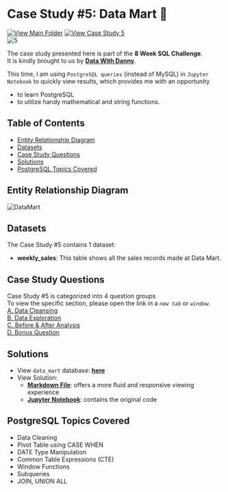 # Case Study #5: Data Mart 🧺
[![View Main Folder](https://img.shields.io/badge/View-Main_Folder-F5788D.svg?logo=GitHub)](https://github.com/chanronnie/8WeekSQLChallenge)
[![View Case Study 5](https://img.shields.io/badge/View-Case_Study_5-red)](https://8weeksqlchallenge.com/case-study-5/)</br>
![5](https://github.com/chanronnie/8WeekSQLChallenge/assets/121308347/a07627c4-27c5-47f5-a6f8-dc3379831287)


The case study presented here is part of the **8 Week SQL Challenge**.\
It is kindly brought to us by [**Data With Danny**](https://8weeksqlchallenge.com).

This time, I am using `PostgreSQL queries` (instead of MySQL) in `Jupyter Notebook` to quickly view results, which provides me with an opportunity 
  - to learn PostgreSQL
  - to utilize handy mathematical and string functions.



## Table of Contents
* [Entity Relationship Diagram](#entity-relationship-diagram)
* [Datasets](#datasets)
* [Case Study Questions](#case-study-questions)
* [Solutions](#solutions)
* [PostgreSQL Topics Covered](#postgresql-topics-covered)


## Entity Relationship Diagram
![DataMart](https://github.com/chanronnie/8WeekSQLChallenge/assets/121308347/b0bb72b8-e579-41c6-99f0-ce73718f0d73)


## Datasets
The Case Study #5 contains 1 dataset:
- **weekly_sales**: This table shows all the sales records made at Data Mart.


## Case Study Questions
Case Study #5 is categorized into 4 question groups\
To view the specific section, please open the link in a *`new tab`* or *`window`*.\
[A. Data Cleansing](CaseStudy5_solutions.md#A)\
[B. Data Exploration](CaseStudy5_solutions.md#B)\
[C. Before & After Analysis](CaseStudy5_solutions.md#C)\
[D. Bonus Question](CaseStudy5_solutions.md#D)

## Solutions
- View `data_mart` database: [**here**](CaseStudy5_schema.sql)
- View Solution:
    - [**Markdown File**](CaseStudy5_solutions.md): offers a more fluid and responsive viewing experience
    - [**Jupyter Notebook**](CaseStudy5_solutions.ipynb): contains the original code


## PostgreSQL Topics Covered
- Data Cleaning
- Pivot Table using CASE WHEN
- DATE Type Manipulation
- Common Table Expressions (CTE)
- Window Functions
- Subqueries
- JOIN, UNION ALL
